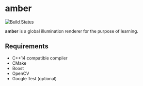amber
=====

[![Build Status](https://travis-ci.org/etheriqa/amber.svg?branch=master)](https://travis-ci.org/etheriqa/amber)

**amber** is a global illumination renderer for the purpose of learning.

Requirements
------------

- C++14 compatible compiler
- CMake
- Boost
- OpenCV
- Google Test (optional)
